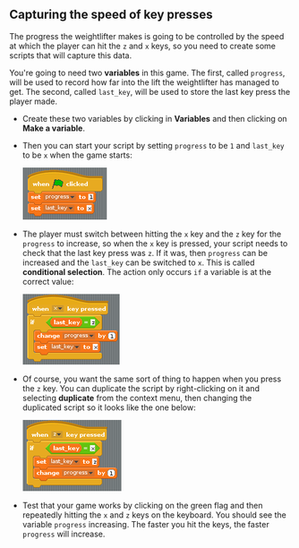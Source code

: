 ## Capturing the speed of key presses

The progress the weightlifter makes is going to be controlled by the speed at which the player can hit the `z` and `x` keys, so you need to create some scripts that will capture this data.

You're going to need two **variables** in this game. The first, called `progress`, will be used to record how far into the lift the weightlifter has managed to get. The second, called `last_key`, will be used to store the last key press the player made.

- Create these two variables by clicking in **Variables** and then clicking on **Make a variable**.
- Then you can start your script by setting `progress` to be `1` and `last_key` to be `x` when the game starts:

    ![capture](images/capture2.png)

- The player must switch between hitting the `x` key and the `z` key for the `progress` to increase, so when the `x` key is pressed, your script needs to check that the last key press was `z`. If it was, then `progress` can be increased and the `last_key` can be switched to `x`. This is called **conditional selection**. The action only occurs `if` a variable is at the correct value:

    ![capture](images/capture3.png)
	
- Of course, you want the same sort of thing to happen when you press the `z` key. You can duplicate the script by right-clicking on it and selecting **duplicate** from the context menu, then changing the duplicated script so it looks like the one below:

    ![capture](images/capture4.png)

- Test that your game works by clicking on the green flag and then repeatedly hitting the `x` and `z` keys on the keyboard. You should see the variable `progress` increasing. The faster you hit the keys, the faster `progress` will increase.

